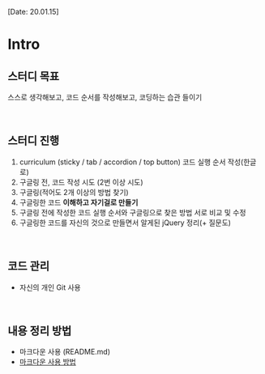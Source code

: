 [Date: 20.01.15]

# Intro

## 스터디 목표
스스로 생각해보고, 코드 순서를 작성해보고, 코딩하는 습관 들이기

<br>

## 스터디 진행
1. curriculum (sticky / tab / accordion / top button) 코드 실행 순서 작성(한글로)
2. 구글링 전, 코드 작성 시도 (2번 이상 시도)
3. 구글링(적어도 2개 이상의 방법 찾기)
4. 구글링한 코드 **이해하고 자기걸로 만들기**
5. 구글링 전에 작성한 코드 실행 순서와 구글링으로 찾은 방법 서로 비교 및 수정
6. 구글링한 코드를 자신의 것으로 만들면서 알게된 jQuery 정리(+ 질문도)

<br>

## 코드 관리
* 자신의 개인 Git 사용

<br>

## 내용 정리 방법
* 마크다운 사용 (README.md)
* [마크다운 사용 방법](https://gist.github.com/ihoneymon/652be052a0727ad5960)
